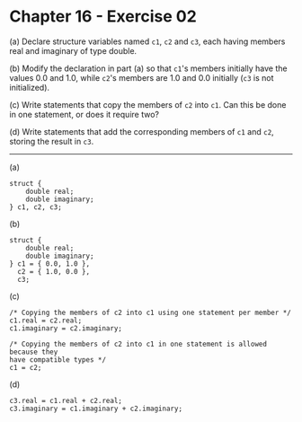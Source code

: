 # Chapter 16 - Exercise 02

(a) 
Declare structure variables named `c1`, `c2` and `c3`, each having members real and imaginary of type double.  

(b) 
Modify the declaration in part (a) so that `c1`'s members initially have the values 0.0 and 1.0, while `c2`'s members are 1.0 and 0.0 initially (`c3` is not initialized).  

(c) 
Write statements that copy the members of `c2` into `c1`. Can this be done in one statement, or does it require two?  

(d) 
Write statements that add the corresponding members of `c1` and `c2`, storing the result in `c3`.

---

(a)
```
struct {
	double real;
	double imaginary;
} c1, c2, c3;
```

(b)
```
struct {
	double real;
	double imaginary;
} c1 = { 0.0, 1.0 }, 
  c2 = { 1.0, 0.0 }, 
  c3;
```

(c)
```
/* Copying the members of c2 into c1 using one statement per member */
c1.real = c2.real;
c1.imaginary = c2.imaginary;

/* Copying the members of c2 into c1 in one statement is allowed because they 
have compatible types */
c1 = c2;
```

(d)
```
c3.real = c1.real + c2.real;
c3.imaginary = c1.imaginary + c2.imaginary;
```
